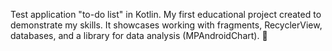 Test application "to-do list" in Kotlin.
My first educational project created to demonstrate my skills.
It showcases working with fragments, RecyclerView, databases, and a library for data analysis (MPAndroidChart).
🐸

